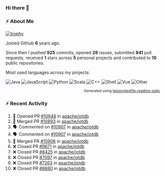 ### Hi there 👋

### :zap: About Me

[![trophy](https://github-profile-trophy.vercel.app/?username=HTHou&theme=onedark)](https://github.com/ryo-ma/github-profile-trophy)
   
Joined Github **6** years ago.

Since then I pushed **925** commits, opened **28** issues, submitted **841** pull requests, received **1** stars across **5** personal projects and contributed to **10** public repositories.

Most used languages across my projects:

![Java](https://img.shields.io/static/v1?style=flat-square&label=%E2%A0%80&color=555&labelColor=%23b07219&message=Java%EF%B8%B194.4%25)
![JavaScript](https://img.shields.io/static/v1?style=flat-square&label=%E2%A0%80&color=555&labelColor=%23f1e05a&message=JavaScript%EF%B8%B11.4%25)
![Python](https://img.shields.io/static/v1?style=flat-square&label=%E2%A0%80&color=555&labelColor=%233572A5&message=Python%EF%B8%B10.7%25)
![Scala](https://img.shields.io/static/v1?style=flat-square&label=%E2%A0%80&color=555&labelColor=%23c22d40&message=Scala%EF%B8%B10.6%25)
![C++](https://img.shields.io/static/v1?style=flat-square&label=%E2%A0%80&color=555&labelColor=%23f34b7d&message=C%2B%2B%EF%B8%B10.6%25)
![Shell](https://img.shields.io/static/v1?style=flat-square&label=%E2%A0%80&color=555&labelColor=%2389e051&message=Shell%EF%B8%B10.4%25)
![Vue](https://img.shields.io/static/v1?style=flat-square&label=%E2%A0%80&color=555&labelColor=%2341b883&message=Vue%EF%B8%B10.3%25)
![Other](https://img.shields.io/static/v1?style=flat-square&label=%E2%A0%80&color=555&labelColor=%23ededed&message=Other%EF%B8%B11.2%25)

<p align="right"><sub>Generated using <a href="https://github.com/marketplace/actions/profile-readme-stats">teoxoy/profile-readme-stats</a></sub></p>


<!--![](https://github.com/HTHou/HTHou/blob/output/github-contribution-grid-snake.svg)-->

<!--![Haonan Hou's github stats](https://github-readme-stats.vercel.app/api?username=HTHou&count_private=true&show_icons=true&theme=onedark)-->

<!--![Haonan Hou's wakatime stats](https://github-readme-stats.vercel.app/api/wakatime?username=HTHou&layout=compact&theme=onedark)-->

<!--![Top Langs](https://github-readme-stats.vercel.app/api/top-langs/?username=HTHou&theme=onedark&layout=compact)-->

### :zap: Recent Activity
<!--START_SECTION:activity-->
1. 💪 Opened PR [#10948](https://github.com/apache/iotdb/pull/10948) in [apache/iotdb](https://github.com/apache/iotdb)
2. 🎉 Merged PR [#10893](https://github.com/apache/iotdb/pull/10893) in [apache/iotdb](https://github.com/apache/iotdb)
3. 🗣 Commented on [#10907](https://github.com/apache/iotdb/pull/10907#issuecomment-1691191465) in [apache/iotdb](https://github.com/apache/iotdb)
4. 🗣 Commented on [#10907](https://github.com/apache/iotdb/pull/10907#issuecomment-1691093906) in [apache/iotdb](https://github.com/apache/iotdb)
5. 🎉 Merged PR [#10906](https://github.com/apache/iotdb/pull/10906) in [apache/iotdb](https://github.com/apache/iotdb)
6. ❌ Closed PR [#9671](https://github.com/apache/iotdb/pull/9671) in [apache/iotdb](https://github.com/apache/iotdb)
7. ❌ Closed PR [#8425](https://github.com/apache/iotdb/pull/8425) in [apache/iotdb](https://github.com/apache/iotdb)
8. ❌ Closed PR [#7097](https://github.com/apache/iotdb/pull/7097) in [apache/iotdb](https://github.com/apache/iotdb)
9. ❌ Closed PR [#7263](https://github.com/apache/iotdb/pull/7263) in [apache/iotdb](https://github.com/apache/iotdb)
10. ❌ Closed PR [#8880](https://github.com/apache/iotdb/pull/8880) in [apache/iotdb](https://github.com/apache/iotdb)
<!--END_SECTION:activity-->

<!--
**HTHou/HTHou** is a ✨ _special_ ✨ repository because its `README.md` (this file) appears on your GitHub profile.

Here are some ideas to get you started:

- 🔭 I’m currently working on ...
- 🌱 I’m currently learning ...
- 👯 I’m looking to collaborate on ...
- 🤔 I’m looking for help with ...
- 💬 Ask me about ...
- 📫 How to reach me: ...
- 😄 Pronouns: ...
- ⚡ Fun fact: ...
-->
